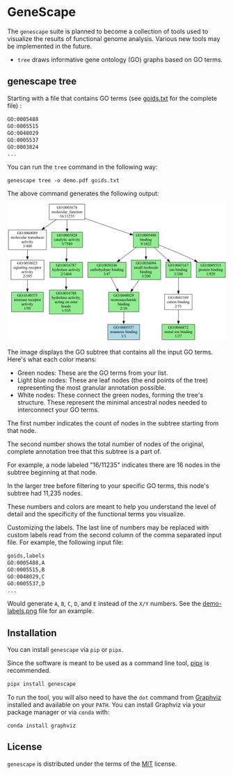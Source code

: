 # GeneScape

The `genescape` suite is planned to become a collection of tools used to visualize the results of functional genome analysis. Various new tools may be implemented in the future.

* `tree` draws informative gene ontology (GO) graphs based on GO terms.

## genescape tree

Starting with a file that contains GO terms (see [goids.txt](src/genescape/data/goids.txt) for the complete file)
:

```
GO:0005488
GO:0005515
GO:0048029
GO:0005537
GO:0003824
...
```

You can run the `tree` command in the following way:

```console
genescape tree -o demo.pdf goids.txt 
```

The above command generates the following output:

![demo](docs/images/demo.png)

The image displays the GO subtree that contains all the input GO terms. Here's what each color means:

* Green nodes: These are the GO terms from your list.
* Light blue nodes: These are leaf nodes (the end points of the tree) representing the most granular annotation possible.
* White nodes: These connect the green nodes, forming the tree's structure. These represent the minimal ancestral nodes needed to interconnect your GO terms.

The first number indicates the count of nodes in the subtree starting from that node.

The second number shows the total number of nodes of the original, complete annotation tree that this subtree is a part of. 

For example, a node labeled "16/11235" indicates there are 16 nodes in the subtree beginning at that node. 

In the larger tree before filtering to your specific GO terms, this node's subtree had 11,235 nodes. 

These numbers and colors are meant to help you understand the level of detail and the specificity of the functional terms you visualize.

Customizing the labels. The last line of numbers may be replaced with custom labels read from the second column of the comma separated input file. For example, the following input file:

```
goids,labels
GO:0005488,A
GO:0005515,B
GO:0048029,C
GO:0005537,D
...
```

Would generate `A`, `B`, `C`, `D`, and `E` instead of the `X/Y` numbers. See the [demo-labels.png](docs/images/demo-labels.png) file for an example.

## Installation

You can install `genescape` via `pip` or `pipx`.

Since the software is meant to be used as a command line tool, [pipx][pipx] is recommended.

```bash
pipx install genescape
```

[pipx]: https://pipx.pypa.io/stable/

To run the tool, you will also need to have the `dot` command from [Graphviz](https://graphviz.org/) installed and available on your `PATH`. You can install Graphviz via your package manager or via `conda` with:

```console  
conda install graphviz
```

## License

`genescape` is distributed under the terms of the [MIT](https://spdx.org/licenses/MIT.html) license.

